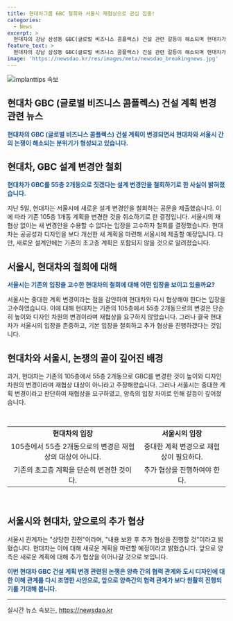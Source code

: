 ```yaml
---
title: 현대차그룹 GBC 철회와 서울시 재협상으로 관심 집중!
categories:
  - News
excerpt: >
  현대차의 강남 삼성동 GBC(글로벌 비즈니스 콤플렉스) 건설 관련 갈등이 해소되며 현대차가 설계 변경안을 철회했다. 105층 1개동에서 55층 2개동으로 변경한 계획에 대해 서울시의 재협상 요구에 현대차가 합의하여 서울시의 절차를 따르기로 결정했다. 서울시는 상당한 진전이라며 내용 보완 후 추가 협상을 진행할 것이라 밝혔다. 추가 정보는 SBS Biz에서 확인하세요. [150자]
feature_text: >
  현대차의 강남 삼성동 GBC(글로벌 비즈니스 콤플렉스) 건설 관련 갈등이 해소되며 현대차가 설계 변경안을 철회했다. 105층 1개동에서 55층 2개동으로 변경한 계획에 대해 서울시의 재협상 요구에 현대차가 합의하여 서울시의 절차를 따르기로 결정했다. 서울시는 상당한 진전이라며 내용 보완 후 추가 협상을 진행할 것이라 밝혔다. 추가 정보는 SBS Biz에서 확인하세요. [150자]
image: 'https://newsdao.kr/res/images/meta/newsdao_breakingnews.jpg'
---
```


<p><img src="https://newsdao.kr/res/images/meta/newsdao_breakingnews.jpg" alt="implanttips 속보" /></p>

<h2>현대차 GBC (글로벌 비즈니스 콤플렉스) 건설 계획 변경 관련 뉴스</h2>

<p data-ke-size="size16"><b><span style="color: #1a5490;">현대차의 GBC (글로벌 비즈니스 콤플렉스) 건설 계획이 변경되면서 현대차와 서울시 간의 논쟁이 해소되는 분위기가 형성되고 있습니다.</span></b></p>

<h2 data-ke-size="size26">현대차, GBC 설계 변경안 철회</h2>

<p data-ke-size="size16"><b><span style="color: #1a5490;">현대차가 GBC를 55층 2개동으로 짓겠다는 설계 변경안을 철회하기로 한 사실이 밝혀졌습니다.</span></b></p>

<p data-ke-size="size16">지난 5일, 현대차는 서울시에 새로운 설계 변경안을 철회하는 공문을 제출했습니다. 이에 따라 기존 105층 1개동 계획을 변경한 것을 취소하기로 한 결정입니다. 서울시의 재협상 없이는 새 변경안을 수용할 수 없다는 입장을 고수하자 철회를 결정했습니다. 현대차는 공공성과 디자인을 보다 개선한 새 계획을 마련해 서울시에 제출할 예정입니다. 다만, 새로운 설계안에는 기존의 초고층 계획은 포함되지 않을 것으로 알려졌습니다.</p>

<h2 data-ke-size="size26">서울시, 현대차의 철회에 대해</h2>

<p data-ke-size="size16"><b><span style="color: #1a5490;">서울시는 기존의 입장을 고수한 현대차의 철회에 대해 어떤 입장을 보이고 있을까요?</span></b></p>

<p data-ke-size="size16">서울시는 중대한 계획 변경이라는 점을 감안하여 현대차와 다시 협상해야 한다는 입장을 고수하였습니다. 이에 대해 현대차는 기존의 105층에서 55층 2개동으로의 변경은 단순히 높이와 디자인 차원의 변경이라며 재협상을 요구하지 않았습니다. 그러나 결국 현대차가 서울시의 입장을 존중하고, 기본 입장을 철회하고 추가 협상을 진행하겠다는 것입니다.</p>

<h2 data-ke-size="size26">현대차와 서울시, 논쟁의 골이 깊어진 배경</h2>

<p data-ke-size="size16">과거, 현대차는 기존의 105층에서 55층 2개동으로 GBC를 변경한 것이 높이와 디자인 차원의 변경이라며 재협상 대상이 아니라고 주장해왔습니다. 그러나 서울시는 중대한 계획 변경이라고 판단하여 재협상을 요구하였고, 양측의 입장 차이로 인해 갈등이 깊어졌습니다.</p>

<p data-ke-size="size16">&nbsp;</p>

<table>
    <tbody>
        <tr>
            <td style="text-align: center; height: 17px;"><b>현대차의 입장</b></td>
            <td style="text-align: center; height: 17px;"><b>서울시의 입장</b></td>
        </tr>
        <tr>
            <td style="text-align: center;">105층에서 55층 2개동으로의 변경은 재협상의 대상이 아니다.</td>
            <td style="text-align: center;">중대한 계획 변경으로 재협상이 필요하다.</td>
        </tr>
        <tr>
            <td style="text-align: center;">기존의 초고층 계획을 단순히 변경한 것이다.</td>
            <td style="text-align: center;">추가 협상을 진행하여야 한다.</td>
        </tr>
    </tbody>
</table>

<p data-ke-size="size16">&nbsp;</p>

<h2 data-ke-size="size26">서울시와 현대차, 앞으로의 추가 협상</h2>

<p data-ke-size="size16">서울시 관계자는 "상당한 진전"이라며, "내용 보완 후 추가 협상을 진행할 것"이라고 밝혔습니다. 현대차는 이에 대해 새로운 계획을 마련할 예정이라고 밝혔습니다. 앞으로 양측은 새로운 계획에 대해 추가 협상을 이어나갈 것으로 보입니다.</p>

<p data-ke-size="size16"><b><span style="color: #1a5490;">이번 현대차 GBC 건설 계획 변경 관련된 논쟁은 양측 간의 협력 관계와 도시 디자인에 대한 이해 관계를 다시 조명한 사안으로, 앞으로 양측간의 협력 관계가 보다 원활히 진행되기를 기대해 봅니다.</span></b></p>

<p><hr></p>
실시간 뉴스 속보는, <a href="https://newsdao.kr" rel="dofollow">https://newsdao.kr</a>


